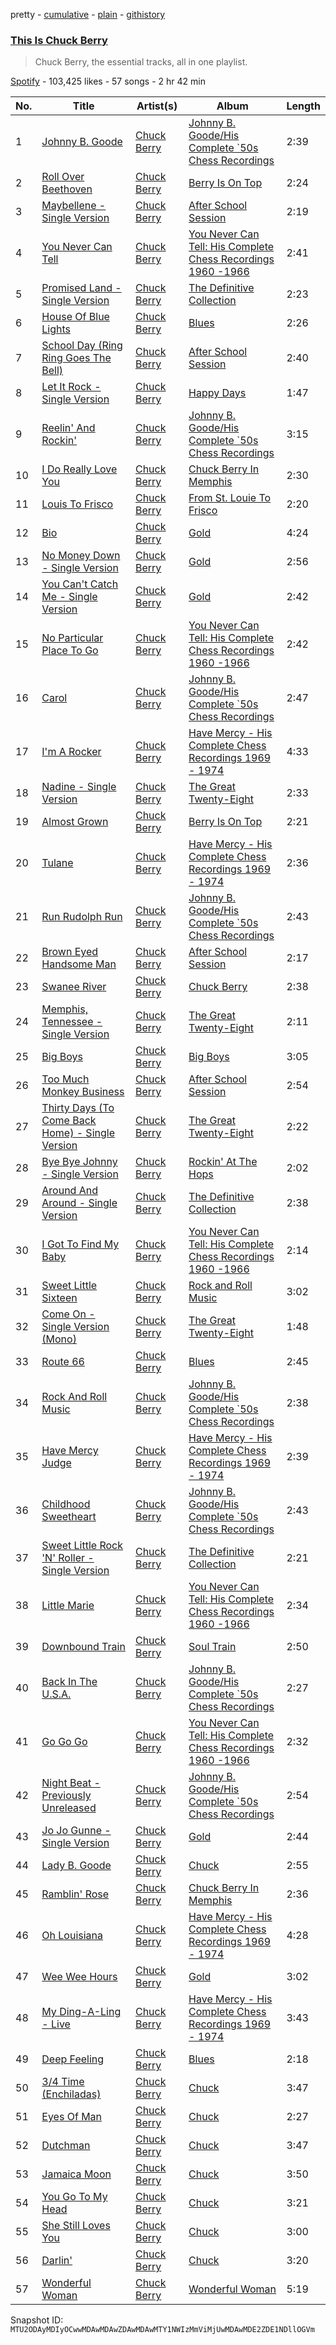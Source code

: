 pretty - [cumulative](/playlists/cumulative/37i9dQZF1DX0LonJ1uN97e.md) - [plain](/playlists/plain/37i9dQZF1DX0LonJ1uN97e) - [githistory](https://github.githistory.xyz/mackorone/spotify-playlist-archive/blob/main/playlists/plain/37i9dQZF1DX0LonJ1uN97e)

### [This Is Chuck Berry](https://open.spotify.com/playlist/37i9dQZF1DX0LonJ1uN97e)

> Chuck Berry, the essential tracks, all in one playlist.

[Spotify](https://open.spotify.com/user/spotify) - 103,425 likes - 57 songs - 2 hr 42 min

| No. | Title | Artist(s) | Album | Length |
|---|---|---|---|---|
| 1 | [Johnny B\. Goode](https://open.spotify.com/track/4GHF75LwRT2Hsv9z3ZXpM8) | [Chuck Berry](https://open.spotify.com/artist/293zczrfYafIItmnmM3coR) | [Johnny B\. Goode/His Complete \`50s Chess Recordings](https://open.spotify.com/album/4ftxTaRQdhKNoazScTMiiE) | 2:39 |
| 2 | [Roll Over Beethoven](https://open.spotify.com/track/49vvBOlcnR3X4ArmnZMPL3) | [Chuck Berry](https://open.spotify.com/artist/293zczrfYafIItmnmM3coR) | [Berry Is On Top](https://open.spotify.com/album/7qIlDCv2QNNtCrauUzPPP2) | 2:24 |
| 3 | [Maybellene \- Single Version](https://open.spotify.com/track/6cYSSiMroBAZj6dFxSlwVY) | [Chuck Berry](https://open.spotify.com/artist/293zczrfYafIItmnmM3coR) | [After School Session](https://open.spotify.com/album/2v7zCFsnfuxykZoRkH5zmN) | 2:19 |
| 4 | [You Never Can Tell](https://open.spotify.com/track/7xcFTtcCiyRvqLLq8s61WF) | [Chuck Berry](https://open.spotify.com/artist/293zczrfYafIItmnmM3coR) | [You Never Can Tell: His Complete Chess Recordings 1960 \-1966](https://open.spotify.com/album/1dDdgIg8pDTCfsqQwdHJJM) | 2:41 |
| 5 | [Promised Land \- Single Version](https://open.spotify.com/track/4FrXyorWVvMe2j7ON2HMw6) | [Chuck Berry](https://open.spotify.com/artist/293zczrfYafIItmnmM3coR) | [The Definitive Collection](https://open.spotify.com/album/0zIezirCdDHKPkxbkAZSA2) | 2:23 |
| 6 | [House Of Blue Lights](https://open.spotify.com/track/0iVcJZ8bjL82406m2og7Df) | [Chuck Berry](https://open.spotify.com/artist/293zczrfYafIItmnmM3coR) | [Blues](https://open.spotify.com/album/7tlJjyQw0cDB9R2lIXw2ey) | 2:26 |
| 7 | [School Day \(Ring Ring Goes The Bell\)](https://open.spotify.com/track/3hNcrk8Ypht0x5CuT7pJnS) | [Chuck Berry](https://open.spotify.com/artist/293zczrfYafIItmnmM3coR) | [After School Session](https://open.spotify.com/album/2v7zCFsnfuxykZoRkH5zmN) | 2:40 |
| 8 | [Let It Rock \- Single Version](https://open.spotify.com/track/5Bbo2hV3SNH2eMA7NEnnYa) | [Chuck Berry](https://open.spotify.com/artist/293zczrfYafIItmnmM3coR) | [Happy Days](https://open.spotify.com/album/07mdxE1ESLNEGZZVZaRE6S) | 1:47 |
| 9 | [Reelin' And Rockin'](https://open.spotify.com/track/6inKbOVUyJxnA9laEG5k82) | [Chuck Berry](https://open.spotify.com/artist/293zczrfYafIItmnmM3coR) | [Johnny B\. Goode/His Complete \`50s Chess Recordings](https://open.spotify.com/album/4ftxTaRQdhKNoazScTMiiE) | 3:15 |
| 10 | [I Do Really Love You](https://open.spotify.com/track/2RecPTEaIKJLvhdGtAEejZ) | [Chuck Berry](https://open.spotify.com/artist/293zczrfYafIItmnmM3coR) | [Chuck Berry In Memphis](https://open.spotify.com/album/7gwiE2IHDhH3FQqWcZBi34) | 2:30 |
| 11 | [Louis To Frisco](https://open.spotify.com/track/5Hpwji60N7OQrAse19gdeV) | [Chuck Berry](https://open.spotify.com/artist/293zczrfYafIItmnmM3coR) | [From St\. Louie To Frisco](https://open.spotify.com/album/5bPEg1h4gWev1ELAJ0SgAb) | 2:20 |
| 12 | [Bio](https://open.spotify.com/track/2J4yxbvsKbzSxOW4jMHRh6) | [Chuck Berry](https://open.spotify.com/artist/293zczrfYafIItmnmM3coR) | [Gold](https://open.spotify.com/album/6797FWDUgY9RgtlcKbaNLd) | 4:24 |
| 13 | [No Money Down \- Single Version](https://open.spotify.com/track/5krmslCy7BtTKGj7nOonBC) | [Chuck Berry](https://open.spotify.com/artist/293zczrfYafIItmnmM3coR) | [Gold](https://open.spotify.com/album/7EAya7Hj01YTP9mxLK12SY) | 2:56 |
| 14 | [You Can't Catch Me \- Single Version](https://open.spotify.com/track/4yj3XyAu7rsAvbTvARVnzj) | [Chuck Berry](https://open.spotify.com/artist/293zczrfYafIItmnmM3coR) | [Gold](https://open.spotify.com/album/6797FWDUgY9RgtlcKbaNLd) | 2:42 |
| 15 | [No Particular Place To Go](https://open.spotify.com/track/0mTtWQ6A4zKzlDfUvXDmwe) | [Chuck Berry](https://open.spotify.com/artist/293zczrfYafIItmnmM3coR) | [You Never Can Tell: His Complete Chess Recordings 1960 \-1966](https://open.spotify.com/album/1dDdgIg8pDTCfsqQwdHJJM) | 2:42 |
| 16 | [Carol](https://open.spotify.com/track/38ine5ElPWJfe4ndHdt8XN) | [Chuck Berry](https://open.spotify.com/artist/293zczrfYafIItmnmM3coR) | [Johnny B\. Goode/His Complete \`50s Chess Recordings](https://open.spotify.com/album/4ftxTaRQdhKNoazScTMiiE) | 2:47 |
| 17 | [I'm A Rocker](https://open.spotify.com/track/561Y8on8rdXUpx0HVxQgFJ) | [Chuck Berry](https://open.spotify.com/artist/293zczrfYafIItmnmM3coR) | [Have Mercy \- His Complete Chess Recordings 1969 \- 1974](https://open.spotify.com/album/0mnvXXNuLQb8XPe7WbGC40) | 4:33 |
| 18 | [Nadine \- Single Version](https://open.spotify.com/track/1A3YfBV8LBBKgu6QwnWcUB) | [Chuck Berry](https://open.spotify.com/artist/293zczrfYafIItmnmM3coR) | [The Great Twenty\-Eight](https://open.spotify.com/album/1MEavknY0Ptw78jnCMYsa6) | 2:33 |
| 19 | [Almost Grown](https://open.spotify.com/track/05k0JUkZjGB7VRaOb0gqFr) | [Chuck Berry](https://open.spotify.com/artist/293zczrfYafIItmnmM3coR) | [Berry Is On Top](https://open.spotify.com/album/7qIlDCv2QNNtCrauUzPPP2) | 2:21 |
| 20 | [Tulane](https://open.spotify.com/track/1RLuW6WTizsdDg3aMJyqqS) | [Chuck Berry](https://open.spotify.com/artist/293zczrfYafIItmnmM3coR) | [Have Mercy \- His Complete Chess Recordings 1969 \- 1974](https://open.spotify.com/album/0mnvXXNuLQb8XPe7WbGC40) | 2:36 |
| 21 | [Run Rudolph Run](https://open.spotify.com/track/2YRAHBcCATVlCgVQg8Mitd) | [Chuck Berry](https://open.spotify.com/artist/293zczrfYafIItmnmM3coR) | [Johnny B\. Goode/His Complete \`50s Chess Recordings](https://open.spotify.com/album/4ftxTaRQdhKNoazScTMiiE) | 2:43 |
| 22 | [Brown Eyed Handsome Man](https://open.spotify.com/track/2iBM7XvFItUTs69cjYXW9c) | [Chuck Berry](https://open.spotify.com/artist/293zczrfYafIItmnmM3coR) | [After School Session](https://open.spotify.com/album/2v7zCFsnfuxykZoRkH5zmN) | 2:17 |
| 23 | [Swanee River](https://open.spotify.com/track/0u7jB7FDK3Byrl59jdslHY) | [Chuck Berry](https://open.spotify.com/artist/293zczrfYafIItmnmM3coR) | [Chuck Berry](https://open.spotify.com/album/4YEazjzvlcISh0lLTHnSIy) | 2:38 |
| 24 | [Memphis, Tennessee \- Single Version](https://open.spotify.com/track/0F3RFAD3gmx5Wpj1WIYj1e) | [Chuck Berry](https://open.spotify.com/artist/293zczrfYafIItmnmM3coR) | [The Great Twenty\-Eight](https://open.spotify.com/album/1MEavknY0Ptw78jnCMYsa6) | 2:11 |
| 25 | [Big Boys](https://open.spotify.com/track/44ljyjfLTjjS3XuzoFh3Z5) | [Chuck Berry](https://open.spotify.com/artist/293zczrfYafIItmnmM3coR) | [Big Boys](https://open.spotify.com/album/3uQldXx6zh6T0DV6ztOW0J) | 3:05 |
| 26 | [Too Much Monkey Business](https://open.spotify.com/track/0GUtRIpAtAocBMPMnZx15M) | [Chuck Berry](https://open.spotify.com/artist/293zczrfYafIItmnmM3coR) | [After School Session](https://open.spotify.com/album/2v7zCFsnfuxykZoRkH5zmN) | 2:54 |
| 27 | [Thirty Days \(To Come Back Home\) \- Single Version](https://open.spotify.com/track/4mOF1z5HEmaFyaWkyYKxC6) | [Chuck Berry](https://open.spotify.com/artist/293zczrfYafIItmnmM3coR) | [The Great Twenty\-Eight](https://open.spotify.com/album/1MEavknY0Ptw78jnCMYsa6) | 2:22 |
| 28 | [Bye Bye Johnny \- Single Version](https://open.spotify.com/track/0jZ3qybHF3vgDncHiaUsDA) | [Chuck Berry](https://open.spotify.com/artist/293zczrfYafIItmnmM3coR) | [Rockin' At The Hops](https://open.spotify.com/album/0EZA9HYcmCaew0WdPIepn7) | 2:02 |
| 29 | [Around And Around \- Single Version](https://open.spotify.com/track/7uD64V2TdYFr9iRR07ddPW) | [Chuck Berry](https://open.spotify.com/artist/293zczrfYafIItmnmM3coR) | [The Definitive Collection](https://open.spotify.com/album/0zIezirCdDHKPkxbkAZSA2) | 2:38 |
| 30 | [I Got To Find My Baby](https://open.spotify.com/track/3GfAfNtnDLcsjQUTJlcoou) | [Chuck Berry](https://open.spotify.com/artist/293zczrfYafIItmnmM3coR) | [You Never Can Tell: His Complete Chess Recordings 1960 \-1966](https://open.spotify.com/album/1dDdgIg8pDTCfsqQwdHJJM) | 2:14 |
| 31 | [Sweet Little Sixteen](https://open.spotify.com/track/1MXXvEOpYKbF25J2YiWPXD) | [Chuck Berry](https://open.spotify.com/artist/293zczrfYafIItmnmM3coR) | [Rock and Roll Music](https://open.spotify.com/album/7xz7W4YesM8zIwiQkDt93n) | 3:02 |
| 32 | [Come On \- Single Version \(Mono\)](https://open.spotify.com/track/2bSSHA7slbAnM9E9VPoafS) | [Chuck Berry](https://open.spotify.com/artist/293zczrfYafIItmnmM3coR) | [The Great Twenty\-Eight](https://open.spotify.com/album/1MEavknY0Ptw78jnCMYsa6) | 1:48 |
| 33 | [Route 66](https://open.spotify.com/track/1zQrrkkPL23VZJTiG57hfa) | [Chuck Berry](https://open.spotify.com/artist/293zczrfYafIItmnmM3coR) | [Blues](https://open.spotify.com/album/7gJRNa3xHyTB9HKwo2SFPz) | 2:45 |
| 34 | [Rock And Roll Music](https://open.spotify.com/track/6tpjQpGdl8jM34o9ey61xP) | [Chuck Berry](https://open.spotify.com/artist/293zczrfYafIItmnmM3coR) | [Johnny B\. Goode/His Complete \`50s Chess Recordings](https://open.spotify.com/album/4ftxTaRQdhKNoazScTMiiE) | 2:38 |
| 35 | [Have Mercy Judge](https://open.spotify.com/track/4Xp6n3ViMb0Zq24KGrVvcA) | [Chuck Berry](https://open.spotify.com/artist/293zczrfYafIItmnmM3coR) | [Have Mercy \- His Complete Chess Recordings 1969 \- 1974](https://open.spotify.com/album/0mnvXXNuLQb8XPe7WbGC40) | 2:39 |
| 36 | [Childhood Sweetheart](https://open.spotify.com/track/30g15ElNASP3QH5JBmBZqk) | [Chuck Berry](https://open.spotify.com/artist/293zczrfYafIItmnmM3coR) | [Johnny B\. Goode/His Complete \`50s Chess Recordings](https://open.spotify.com/album/4ftxTaRQdhKNoazScTMiiE) | 2:43 |
| 37 | [Sweet Little Rock 'N' Roller \- Single Version](https://open.spotify.com/track/2xhqH3KUOTeU4siaNQnerm) | [Chuck Berry](https://open.spotify.com/artist/293zczrfYafIItmnmM3coR) | [The Definitive Collection](https://open.spotify.com/album/4ppwgsqRj1oT8sN9tsfVHk) | 2:21 |
| 38 | [Little Marie](https://open.spotify.com/track/06BfsUsNDjgPZCvOatfAXO) | [Chuck Berry](https://open.spotify.com/artist/293zczrfYafIItmnmM3coR) | [You Never Can Tell: His Complete Chess Recordings 1960 \-1966](https://open.spotify.com/album/1dDdgIg8pDTCfsqQwdHJJM) | 2:34 |
| 39 | [Downbound Train](https://open.spotify.com/track/16FisHkup3L75wW1CvFzec) | [Chuck Berry](https://open.spotify.com/artist/293zczrfYafIItmnmM3coR) | [Soul Train](https://open.spotify.com/album/2xX9SOtRB9on6YHNsZOjSL) | 2:50 |
| 40 | [Back In The U.S.A.](https://open.spotify.com/track/5EGQbWizRpBTNZOffKE1YR) | [Chuck Berry](https://open.spotify.com/artist/293zczrfYafIItmnmM3coR) | [Johnny B\. Goode/His Complete \`50s Chess Recordings](https://open.spotify.com/album/4ftxTaRQdhKNoazScTMiiE) | 2:27 |
| 41 | [Go Go Go](https://open.spotify.com/track/5qTz8Gadfbi2PDqbhjPtpM) | [Chuck Berry](https://open.spotify.com/artist/293zczrfYafIItmnmM3coR) | [You Never Can Tell: His Complete Chess Recordings 1960 \-1966](https://open.spotify.com/album/5NkVd9xseDSILmtIhMUnAo) | 2:32 |
| 42 | [Night Beat \- Previously Unreleased](https://open.spotify.com/track/6JyHGHCEIaMYn2kKiY9YZT) | [Chuck Berry](https://open.spotify.com/artist/293zczrfYafIItmnmM3coR) | [Johnny B\. Goode/His Complete \`50s Chess Recordings](https://open.spotify.com/album/4ftxTaRQdhKNoazScTMiiE) | 2:54 |
| 43 | [Jo Jo Gunne \- Single Version](https://open.spotify.com/track/290JnLgjJYpg1IAqvPGBLY) | [Chuck Berry](https://open.spotify.com/artist/293zczrfYafIItmnmM3coR) | [Gold](https://open.spotify.com/album/6797FWDUgY9RgtlcKbaNLd) | 2:44 |
| 44 | [Lady B\. Goode](https://open.spotify.com/track/3mtry5ywMoh9yz388egZb9) | [Chuck Berry](https://open.spotify.com/artist/293zczrfYafIItmnmM3coR) | [Chuck](https://open.spotify.com/album/74y5Z8TjHts4ATRMPZ7NLi) | 2:55 |
| 45 | [Ramblin' Rose](https://open.spotify.com/track/3HzenmYa0tPpxcHZnNtWuC) | [Chuck Berry](https://open.spotify.com/artist/293zczrfYafIItmnmM3coR) | [Chuck Berry In Memphis](https://open.spotify.com/album/7gwiE2IHDhH3FQqWcZBi34) | 2:36 |
| 46 | [Oh Louisiana](https://open.spotify.com/track/7mLDS58f3LlGBaST0uVSge) | [Chuck Berry](https://open.spotify.com/artist/293zczrfYafIItmnmM3coR) | [Have Mercy \- His Complete Chess Recordings 1969 \- 1974](https://open.spotify.com/album/0mnvXXNuLQb8XPe7WbGC40) | 4:28 |
| 47 | [Wee Wee Hours](https://open.spotify.com/track/3oLszVCfaFIfUrfGV1CyNu) | [Chuck Berry](https://open.spotify.com/artist/293zczrfYafIItmnmM3coR) | [Gold](https://open.spotify.com/album/6797FWDUgY9RgtlcKbaNLd) | 3:02 |
| 48 | [My Ding\-A\-Ling \- Live](https://open.spotify.com/track/5rJvilorz6UVTvjEHoPZV4) | [Chuck Berry](https://open.spotify.com/artist/293zczrfYafIItmnmM3coR) | [Have Mercy \- His Complete Chess Recordings 1969 \- 1974](https://open.spotify.com/album/0mnvXXNuLQb8XPe7WbGC40) | 3:43 |
| 49 | [Deep Feeling](https://open.spotify.com/track/5prdcGHWUAPxipEShWCt9B) | [Chuck Berry](https://open.spotify.com/artist/293zczrfYafIItmnmM3coR) | [Blues](https://open.spotify.com/album/7tlJjyQw0cDB9R2lIXw2ey) | 2:18 |
| 50 | [3/4 Time \(Enchiladas\)](https://open.spotify.com/track/66c7hgyw8CuyQXrqZuWit2) | [Chuck Berry](https://open.spotify.com/artist/293zczrfYafIItmnmM3coR) | [Chuck](https://open.spotify.com/album/74y5Z8TjHts4ATRMPZ7NLi) | 3:47 |
| 51 | [Eyes Of Man](https://open.spotify.com/track/5Ct3NYsxo6hZm67Vy0kqQl) | [Chuck Berry](https://open.spotify.com/artist/293zczrfYafIItmnmM3coR) | [Chuck](https://open.spotify.com/album/74y5Z8TjHts4ATRMPZ7NLi) | 2:27 |
| 52 | [Dutchman](https://open.spotify.com/track/2frsHNDxTSKVM7nPPUdtIk) | [Chuck Berry](https://open.spotify.com/artist/293zczrfYafIItmnmM3coR) | [Chuck](https://open.spotify.com/album/74y5Z8TjHts4ATRMPZ7NLi) | 3:47 |
| 53 | [Jamaica Moon](https://open.spotify.com/track/4omDeJHx4Lh8mJ91dxcERz) | [Chuck Berry](https://open.spotify.com/artist/293zczrfYafIItmnmM3coR) | [Chuck](https://open.spotify.com/album/74y5Z8TjHts4ATRMPZ7NLi) | 3:50 |
| 54 | [You Go To My Head](https://open.spotify.com/track/3ZQYM8r861tLmDBpkVKvCN) | [Chuck Berry](https://open.spotify.com/artist/293zczrfYafIItmnmM3coR) | [Chuck](https://open.spotify.com/album/74y5Z8TjHts4ATRMPZ7NLi) | 3:21 |
| 55 | [She Still Loves You](https://open.spotify.com/track/4ab2Xz6vsOVt9ZI1s3B1Gm) | [Chuck Berry](https://open.spotify.com/artist/293zczrfYafIItmnmM3coR) | [Chuck](https://open.spotify.com/album/74y5Z8TjHts4ATRMPZ7NLi) | 3:00 |
| 56 | [Darlin'](https://open.spotify.com/track/4yGYG9Md4QOkr8mIGGEbWn) | [Chuck Berry](https://open.spotify.com/artist/293zczrfYafIItmnmM3coR) | [Chuck](https://open.spotify.com/album/74y5Z8TjHts4ATRMPZ7NLi) | 3:20 |
| 57 | [Wonderful Woman](https://open.spotify.com/track/5C7cYOlblj9G0YQhKMG47n) | [Chuck Berry](https://open.spotify.com/artist/293zczrfYafIItmnmM3coR) | [Wonderful Woman](https://open.spotify.com/album/3ybOkYFPByDRpMNTgXnRLK) | 5:19 |

Snapshot ID: `MTU2ODAyMDIyOCwwMDAwMDAwZDAwMDAwMTY1NWIzMmViMjUwMDAwMDE2ZDE1NDllOGVm`
